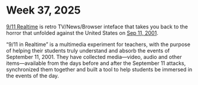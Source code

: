 # Week 37, 2025

[9/11 Realtime](https://911realtime.org) is retro TV/News/Browser inteface that takes you back to the horror that unfolded against the United States on [Sep 11, 2001](https://en.wikipedia.org/wiki/September_11_attacks).

“9/11 in Realtime” is a multimedia experiment for teachers, with the purpose of helping their students truly understand and absorb the events of September 11, 2001. They have collected media—video, audio and other items—available from the days before and after the September 11 attacks, synchronized them together and built a tool to help students be immersed in the events of the day.